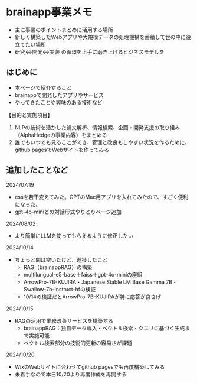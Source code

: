 # brainapp事業メモ
- 主に事業のポイントまとめに活用する場所
- 新しく構築したWebアプリや大規模データの処理機構を蓄積して世の中に役立てたい場所
- 研究↔︎開発↔︎実装 の循環を上手に磨き上げるビジネスモデルを

## はじめに
- 本ページで紹介すること
- brainappで開発したアプリやサービス
- やってきたことや興味のある技術など

【目的と実施項目】
1. NLPの技術を活かした論文解析、情報検索、企画・開発支援の取り組み（AlphaHedgeの事業内容）をまとめる
2. 誰でもいつでも見ることができ、管理と改良もしやすい状況を作るために、github pagesでWebサイトを作ってみる


## 追加したことなど
2024/07/19
- cssを若干変えてみた。GPTのMac用アプリを入れてみたので、すごく便利になった。
- gpt-4o-miniとの対話形式やりとりページ追加

2024/08/02
- より簡単にLLMを使ってもらえるように修正したい

2024/10/14
- ちょっと間は空いたけど、進捗したこと
  - RAG（brainappRAG）の構築
  -   multilungual-e5-base＋faiss＋gpt-4o-miniの座組
  - ArrowPro-7B-KUJIRA・Japanese Stable LM Base Gamma 7B・Swallow-7b-instruct-hfの検証
  - 10/14の検証だとArrowPro-7B-KUJIRAが特に応答が良さげ

2024/10/15
- RAGの活用で業務改善サービスを構築する
  - brainappRAG：独自データ導入・ベクトル検索・クエリに基づく生成まで実施可能
  - ベクトル検索部分の技術的更新の容易さが課題
 
2024/10/20
- WixのWebサイトに合わせてgithub pagesでも再度構築してみる
-   未着手なので本日10/20より再度作成を再開する
